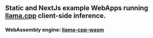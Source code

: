 ## Static and NextJs example WebApps running [llama.cpp](https://github.com/ggerganov/llama.cpp) client-side inference.
### WebAssembly engine: [llama-cpp-wasm](https://github.com/tangledgroup/llama-cpp-wasm)
